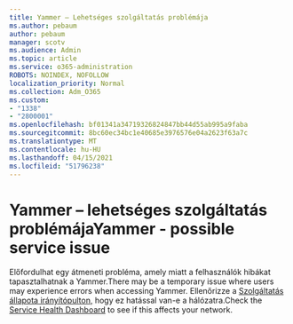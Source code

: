 ```yaml
---
title: Yammer – Lehetséges szolgáltatás problémája
ms.author: pebaum
author: pebaum
manager: scotv
ms.audience: Admin
ms.topic: article
ms.service: o365-administration
ROBOTS: NOINDEX, NOFOLLOW
localization_priority: Normal
ms.collection: Adm_O365
ms.custom:
- "1338"
- "2800001"
ms.openlocfilehash: bf01341a34719326824847bb44d55ab995a9faba
ms.sourcegitcommit: 8bc60ec34bc1e40685e3976576e04a2623f63a7c
ms.translationtype: MT
ms.contentlocale: hu-HU
ms.lasthandoff: 04/15/2021
ms.locfileid: "51796238"
---
```

# <a name="yammer---possible-service-issue"></a><span data-ttu-id="7ebe1-102">Yammer – lehetséges szolgáltatás problémája</span><span class="sxs-lookup"><span data-stu-id="7ebe1-102">Yammer - possible service issue</span></span>

<span data-ttu-id="7ebe1-103">Előfordulhat egy átmeneti probléma, amely miatt a felhasználók hibákat tapasztalhatnak a Yammer.</span><span class="sxs-lookup"><span data-stu-id="7ebe1-103">There may be a temporary issue where users may experience errors when accessing Yammer.</span></span> <span data-ttu-id="7ebe1-104">Ellenőrizze a [Szolgáltatás állapota irányítópulton,](https://admin.microsoft.com/AdminPortal/Home#/servicehealth) hogy ez hatással van-e a hálózatra.</span><span class="sxs-lookup"><span data-stu-id="7ebe1-104">Check the [Service Health Dashboard](https://admin.microsoft.com/AdminPortal/Home#/servicehealth) to see if this affects your network.</span></span>
